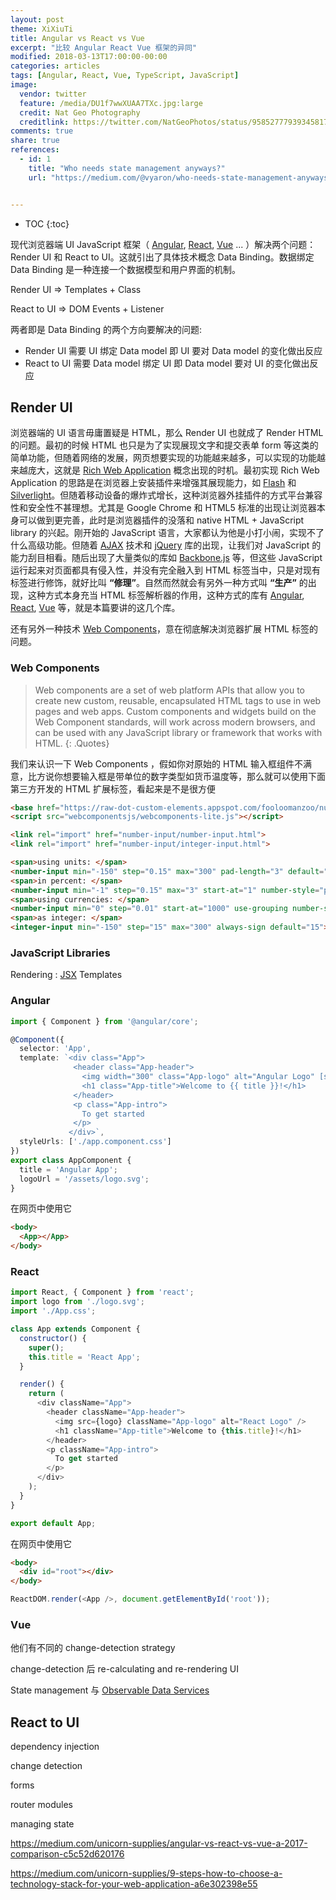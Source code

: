 ```yaml
---
layout: post
theme: XiXiuTi
title: Angular vs React vs Vue
excerpt: "比较 Angular React Vue 框架的异同"
modified: 2018-03-13T17:00:00-00:00
categories: articles
tags: [Angular, React, Vue, TypeScript, JavaScript]
image:
  vendor: twitter
  feature: /media/DU1f7wwXUAA7TXc.jpg:large
  credit: Nat Geo Photography‏
  creditlink: https://twitter.com/NatGeoPhotos/status/958527779393458178
comments: true
share: true
references:
  - id: 1
    title: "Who needs state management anyways?"
    url: "https://medium.com/@vyaron/who-needs-state-management-anyways-55e6d1c74239"


---
```


* TOC
{:toc}

现代浏览器端 UI JavaScript 框架（ [Angular][angular], [React][reactjs], [Vue][vuejs] ... ）解决两个问题：Render UI 和 React to UI。这就引出了具体技术概念 Data Binding。数据绑定 Data Binding 是一种连接一个数据模型和用户界面的机制。

Render UI => Templates + Class

React to UI => DOM Events + Listener

两者即是 Data Binding 的两个方向要解决的问题:
* Render UI 需要 UI 绑定 Data model 即 UI 要对 Data model 的变化做出反应
* React to UI 需要 Data model 绑定 UI 即 Data model 要对 UI 的变化做出反应

## Render UI
浏览器端的 UI 语言毋庸置疑是 HTML，那么 Render UI 也就成了 Render HTML 的问题。最初的时候 HTML 也只是为了实现展现文字和提交表单 form 等这类的简单功能，但随着网络的发展，网页想要实现的功能越来越多，可以实现的功能越来越庞大，这就是 [Rich Web Application][rich-web-application] 概念出现的时机。最初实现 Rich Web Application 的思路是在浏览器上安装插件来增强其展现能力，如 [Flash][flashplayer] 和 [Silverlight][silverlight]。但随着移动设备的爆炸式增长，这种浏览器外挂插件的方式平台兼容性和安全性不甚理想。尤其是 Google Chrome 和 HTML5 标准的出现让浏览器本身可以做到更完善，此时是浏览器插件的没落和 native HTML + JavaScript library 的兴起。刚开始的 JavaScript 语言，大家都认为他是小打小闹，实现不了什么高级功能。但随着 [AJAX][Ajax] 技术和 [jQuery][jquery] 库的出现，让我们对 JavaScript 的能力刮目相看。随后出现了大量类似的库如 [Backbone.js][backbonejs] 等，但这些 JavaScript 运行起来对页面都具有侵入性，并没有完全融入到 HTML 标签当中，只是对现有标签进行修饰，就好比叫 **“修理”**。自然而然就会有另外一种方式叫 **“生产”** 的出现，这种方式本身充当 HTML 标签解析器的作用，这种方式的库有 [Angular][angular], [React][reactjs], [Vue][vuejs] 等，就是本篇要讲的这几个库。

还有另外一种技术 [Web Components][webcomponents]，意在彻底解决浏览器扩展 HTML 标签的问题。

### Web Components

> Web components are a set of web platform APIs that allow you to create new custom, reusable, encapsulated HTML tags to use in web pages and web apps. Custom components and widgets build on the Web Component standards, will work across modern browsers, and can be used with any JavaScript library or framework that works with HTML.
{: .Quotes}

我们来认识一下 Web Components ，假如你对原始的 HTML 输入框组件不满意，比方说你想要输入框是带单位的数字类型如货币温度等，那么就可以使用下面第三方开发的 HTML 扩展标签，看起来是不是很方便

```html
<base href="https://raw-dot-custom-elements.appspot.com/fooloomanzoo/number-input/2.2.0/">
<script src="webcomponentsjs/webcomponents-lite.js"></script>

<link rel="import" href="number-input/number-input.html">
<link rel="import" href="number-input/integer-input.html">

<span>using units: </span>
<number-input min="-150" step="0.15" max="300" pad-length="3" default="15" unit="°C"></number-input><br>
<span>in percent: </span>
<number-input min="-1" step="0.15" max="3" start-at="1" number-style="percent"></number-input><br>
<span>using currencies: </span>
<number-input min="0" step="0.01" start-at="1000" use-grouping number-style="currency" currency="EUR"></number-input><br>
<span>as integer: </span>
<integer-input min="-150" step="15" max="300" always-sign default="15"></integer-input>
```

### JavaScript Libraries

Rendering :
[JSX](https://reactjs.org/docs/jsx-in-depth.html)
Templates

### Angular

```typescript
import { Component } from '@angular/core';

@Component({
  selector: 'App',
  template: `<div class="App">
              <header class="App-header">
                <img width="300" class="App-logo" alt="Angular Logo" [src]="logoUrl">
                <h1 class="App-title">Welcome to {{ title }}!</h1>
              </header>
              <p class="App-intro">
                To get started
              </p>
             </div>`,
  styleUrls: ['./app.component.css']
})
export class AppComponent {
  title = 'Angular App';
  logoUrl = '/assets/logo.svg';
}
```

在网页中使用它
```html
<body>
  <App></App>
</body>
```


### React

```javascript
import React, { Component } from 'react';
import logo from './logo.svg';
import './App.css';

class App extends Component {
  constructor() {
    super();
    this.title = 'React App';
  }

  render() {
    return (
      <div className="App">
        <header className="App-header">
          <img src={logo} className="App-logo" alt="React Logo" />
          <h1 className="App-title">Welcome to {this.title}!</h1>
        </header>
        <p className="App-intro">
          To get started
        </p>
      </div>
    );
  }
}

export default App;
```

在网页中使用它
```html
<body>
  <div id="root"></div>
</body>
```

```javascript
ReactDOM.render(<App />, document.getElementById('root'));
```


### Vue

他们有不同的 change-detection strategy

change-detection 后 re-calculating and re-rendering UI

State management 与 [Observable Data Services](http://blog.angular-university.io/how-to-build-angular2-apps-using-rxjs-observable-data-services-pitfalls-to-avoid/)

## React to UI


dependency injection

change detection

forms

router modules

managing state



https://medium.com/unicorn-supplies/angular-vs-react-vs-vue-a-2017-comparison-c5c52d620176

https://medium.com/unicorn-supplies/9-steps-how-to-choose-a-technology-stack-for-your-web-application-a6e302398e55


[angular]:https://angular.io
[reactjs]:https://reactjs.org/
[vuejs]:https://vuejs.org/
[jquery]:https://jquery.com/
[backbonejs]:http://backbonejs.org/

[webcomponents]:https://www.webcomponents.org/

[Ajax]:https://en.wikipedia.org/wiki/Ajax_(programming)
[rich-web-application]:https://stackoverflow.com/questions/2055430/list-of-rich-web-application-technologies
[silverlight]:https://www.microsoft.com/silverlight/
[flashplayer]:https://www.adobe.com/cn/products/flashplayer.html
